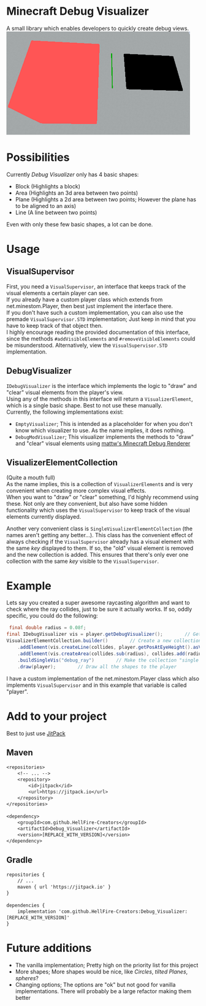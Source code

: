 # Minecraft Debug Visualizer
A small library which enables developers to quickly create debug views.
![basic shapes](https://github.com/HellFire-Creators/Debug_Visualizer/blob/master/imgs/basic_shapes.png)

# Possibilities
Currently *Debug Visualizer* only has 4 basic shapes:
- Block (Highlights a block)
- Area  (Highlights an 3d area between two points)
- Plane (Highlights a 2d area between two points; However the plane has to be aligned to an axis)
- Line  (A line between two points)

Even with only these few basic shapes, a lot can be done.

# Usage
## VisualSupervisor
First, you need a `VisualSupervisor`, an interface that keeps track of the visual elements a certain player can see.  
If you already have a custom player class which extends from net.minestom.Player, then best just implement the interface there.  
If you don't have such a custom implementation, you can also use the premade `VisualSupervisor.STD` implementation; Just keep in mind that you have to keep track of that object then.  
I highly encourage reading the provided documentation of this interface, since the methods `#addVisibleElements` and `#removeVisibleElements` could be misunderstood. Alternatively, view the `VisualSupervisor.STD` implementation.

## DebugVisualizer
`IDebugVisualizer` is the interface which implements the logic to "draw" and "clear" visual elements from the player's view.  
Using any of the methods in this interface will return a `VisualizerElement`, which is a single basic shape. Best to not use these manually.  
Currently, the following implementations exist:
- `EmptyVisualizer`; This is intended as a placeholder for when you don't know which visualizer to use. As the name implies, it does nothing.
- `DebugModVisualizer`; This visualizer implements the methods to "draw" and "clear" visual elements using [mattw's Minecraft Debug Renderer](https://github.com/mworzala/mc_debug_renderer)

## VisualizerElementCollection
(Quite a mouth full)  
As the name implies, this is a collection of `VisualizerElement`s and is very convenient when creating more complex visual effects.  
When you want to "draw" or "clear" something, I'd highly recommend using these. Not only are they convenient, but also have some hidden functionality which uses the `VisualSupervisor` to keep track of the visual elements currently displayed.  
  
Another very convenient class is `SingleVisualizerElementCollection` (the names aren't getting any better...). This class has the convenient effect of always checking if the `VisualSupervisor` already has a visual element with the same *key* displayed to them.
If so, the "old" visual element is removed and the new collection is added. This ensures that there's only ever one collection with the same *key* visible to the `VisualSupervisor`.

# Example
Lets say you created a super awesome raycasting algorithm and want to check where the ray collides, just to be sure it actually works. If so, oddly specific, you could do the following:
```Java
 final double radius = 0.08f;
final IDebugVisualizer vis = player.getDebugVisualizer();        // Get current visualizer
VisualizerElementCollection.builder()        // Create a new collection
    .addElement(vis.createLine(collides, player.getPosAtEyeHeight().asVec()))        // Now I add a line from the position of the player's eyes to where the ray hit a block
    .addElement(vis.createArea(collides.sub(radius), collides.add(radius), DebugAreaOptions.createFillColor(DebugColor.RED)))    // Add a small red box to emphasise the spot it hit
    .buildSingleVis("debug_ray")        // Make the collection "single vis", so every time I cast the ray, the old one automatically vanishes
    .draw(player);        // Draw all the shapes to the player
```
I have a custom implementation of the net.minestom.Player class which also implements `VisualSupervisor` and in this example that variable is called "player".  

# Add to your project
Best to just use [JitPack](https://jitpack.io/#HellFire-Creators/Debug_Visualizer)

## Maven
```
<repositories>
    <!-- ... -->
    <repository>
        <id>jitpack</id>
        <url>https://jitpack.io</url>
    </repository>
</repositories>

<dependency>
    <groupId>com.github.HellFire-Creators</groupId>
    <artifactId>Debug_Visualizer</artifactId>
    <version>[REPLACE_WITH_VERSION]</version>
</dependency>
```

## Gradle
```
repositories {
    // ...
    maven { url 'https://jitpack.io' }
}

dependencies {
    implementation 'com.github.HellFire-Creators:Debug_Visualizer:[REPLACE_WITH_VERSION]'
}
```

# Future additions
- The vanilla implementation; Pretty high on the priority list for this project
- More shapes; More shapes would be nice, like *Circles*, *tilted Planes*, *spheres*?
- Changing options; The options are "ok" but not good for vanilla implementations. There will probably be a large refactor making them better
